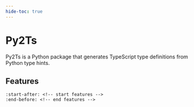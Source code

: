 ```yaml
---
hide-toc: true
---
```


# Py2Ts

Py2Ts is a Python package that generates TypeScript type definitions from Python type hints.


## Features

```{include} ../README.md
:start-after: <!-- start features -->
:end-before: <!-- end features -->
```
